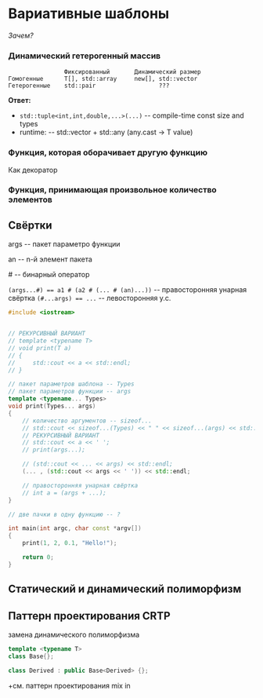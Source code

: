 #  Вариативные шаблоны

*Зачем?*

### Динамический гетерогенный массив
```
                Фиксированный       Динамический размер
Гомогенные      T[], std::array     new[], std::vector
Гетерогенные    std::pair                  ???
```

**Ответ:** 
- `std::tuple<int,int,double,...>(...)` -- compile-time const size and types
- runtime: -- std::vector + std::any (any.cast<T> -> T value)

### Функция, которая оборачивает другую функцию
Как декоратор

### Функция, принимающая произвольное количество элементов

## Свёртки

args -- пакет параметро функции

an -- n-й элемент пакета

\# -- бинарный оператор

`(args...#) == a1 # (a2 # (... # (an)...))` -- правосторонняя унарная свёртка
`(#...args) == ...` -- левосторонняя у.с.

```cpp
#include <iostream>


// РЕКУРСИВНЫЙ ВАРИАНТ
// template <typename T>
// void print(T a)
// {
//     std::cout << a << std::endl;
// }

// пакет параметров шаблона -- Types
// пакет параметров функции -- args
template <typename... Types>
void print(Types... args)
{
    // количество аргументов -- sizeof...
    // std::cout << sizeof...(Types) << " " << sizeof...(args) << std::endl;
    // РЕКУРСИВНЫЙ ВАРИАНТ
    // std::cout << a << ' ';
    // print(args...);

    // (std::cout << ... << args) << std::endl;
    (... , (std::cout << args << ' ')) << std::endl;

    // правосторонняя унарная свёртка
    // int a = (args + ...);
}

// две пачки в одну функцию -- ?

int main(int argc, char const *argv[])
{
    print(1, 2, 0.1, "Hello!");

    return 0;
}
```

## Статический и динамический полиморфизм

## Паттерн проектирования CRTP

замена динамического полиморфизма

```cpp
template <typename T>
class Base{};

class Derived : public Base<Derived> {};
```
+см. паттерн проектирования mix in